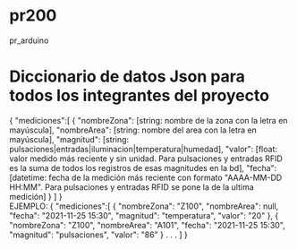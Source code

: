 # pr200
pr_arduino

# Diccionario de datos Json para todos los integrantes del proyecto
{
    "mediciones":[
        {
            "nombreZona": [string: nombre de la zona con la letra en mayúscula],
            "nombreArea": [string: nombre del area con la letra en mayúscula],
            "magnitud": [string: pulsaciones|entradas|iluminacion|temperatura|humedad],
            "valor": [float: valor medido más reciente y sin unidad. Para pulsaciones y entradas RFID es la suma de todos los registros de esas magnitudes en la bd],
            "fecha": [datetime: fecha de la medición más reciente con formato "AAAA-MM-DD HH:MM". Para pulsaciones y entradas RFID se pone la de la ultima medición]
        }
    ]
}      
EJEMPLO:
{
    "mediciones":[
        {
            "nombreZona": "Z100",
            "nombreArea": null,
            "fecha": "2021-11-25 15:30",
            "magnitud": "temperatura",
            "valor": "20"
        },
        {
            "nombreZona": "Z100",
            "nombreArea": "A101",
            "fecha": "2021-11-25 15:30",
            "magnitud": "pulsaciones",
            "valor": "86"
        }
        .
        .
        .
    ]
}